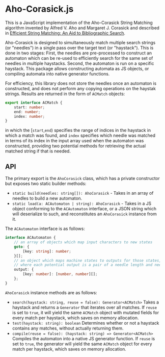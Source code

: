 Aho-Corasick.js
======

This is a JavaScript implementation of the Aho-Corasick String Matching algorithm invented by Alfred V. Aho and Margaret J. Corasick and described in [Efficient String Matching: An Aid to Bibliographic Search](http://cr.yp.to/bib/1975/aho.pdf).

Aho-Corasick is designed to simultaneously match multiple search strings (or "needles") in a single pass over the target text (or "haystack"). This is done in two stages: First, the needles are pre-processed to construct an automaton which can be re-used to efficiently search for the same set of needles in multiple haystacks. Second, the automaton is run on a specific haystack. This package allows constructing automata as JS objects, or compiling automata into native generator functions.

For efficiency, this library does not store the needles once an automaton is constructed, and does not perform any copying operations on the haystak strings. Results are returned in the form of `ACMatch` objects:

```ts
export interface ACMatch {
    start: number;
    end: number;
    index: number;
}
```

in which the [`start`,`end`) specifies the range of indices in the haystack in which a match was found, and `index` specifies which needle was matched in terms of its index in the input array used when the automaton was constructed, providing two potential methods for retrieving the actual matched string if that is needed.

API
----

The primary export is the `AhoCorasick` class, which has a private constructor but exposes two static builder methods:

* `static build(needles: string[]): AhoCorasick` - Takes in an array of needles to build a new automaton.
* `static load(a: ACAutomaton | string): AhoCorasick` - Takes in a JS object conforming to the `ACAutomaton` interface, or a JSON string which will deserialize to such, and reconstitutes an `AhoCorasick` instance from it.

The `ACAutomaton` interface is as follows:

```ts
interface ACAutomaton {
    // an array of objects which map input characters to new states
    goto: {
        [key: string]: number;
    }[];
    // an object which maps machine states to outputs for those states,
    // where each potential output is a pair of a needle length and needle index
    output: {
        [key: number]: [number, number][];
    };
}
```

`AhoCorasick` instance methods are as follows:

* `search(haystack: string, reuse = false): Generator<ACMatch>` Takes a haystack and returns a `Generator` that iterates over all matches. If `reuse` is set to `true`, it will yield the same `ACMatch` object with mutated fields for every match per haystack, which saves on memory allocation.
* `test(haystack: string): boolean` Determines whether or not a haystack contains any matches, without actually returning them.
* `compile(reuse = false): (haystack: string) => Generator<ACMatch>` Compiles the automaton into a native JS generator function. If `reuse` is set to `true`, the generator will yield the same `ACMatch` object for every match per haystack, which saves on memory allocation. 